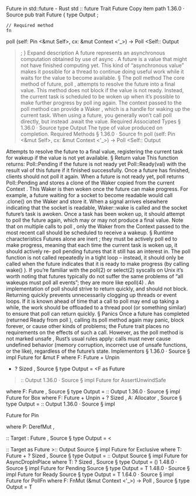 Future in std::future - Rust
std
::
future
Trait
Future
Copy item path
1.36.0
·
Source
pub trait Future {
    type
Output
;

    // Required method
    fn
poll
(self:
Pin
<&mut Self>, cx: &mut
Context
<'_>) ->
Poll
<Self::
Output
>;
}
Expand description
A future represents an asynchronous computation obtained by use of
async
.
A future is a value that might not have finished computing yet. This kind of
“asynchronous value” makes it possible for a thread to continue doing useful
work while it waits for the value to become available.
§
The
poll
method
The core method of future,
poll
,
attempts
to resolve the future into a
final value. This method does not block if the value is not ready. Instead,
the current task is scheduled to be woken up when it’s possible to make
further progress by
poll
ing again. The
context
passed to the
poll
method can provide a
Waker
, which is a handle for waking up the current
task.
When using a future, you generally won’t call
poll
directly, but instead
.await
the value.
Required Associated Types
§
1.36.0
·
Source
type
Output
The type of value produced on completion.
Required Methods
§
1.36.0
·
Source
fn
poll
(self:
Pin
<&mut Self>, cx: &mut
Context
<'_>) ->
Poll
<Self::
Output
>
Attempts to resolve the future to a final value, registering
the current task for wakeup if the value is not yet available.
§
Return value
This function returns:
Poll::Pending
if the future is not ready yet
Poll::Ready(val)
with the result
val
of this future if it
finished successfully.
Once a future has finished, clients should not
poll
it again.
When a future is not ready yet,
poll
returns
Poll::Pending
and
stores a clone of the
Waker
copied from the current
Context
.
This
Waker
is then woken once the future can make progress.
For example, a future waiting for a socket to become
readable would call
.clone()
on the
Waker
and store it.
When a signal arrives elsewhere indicating that the socket is readable,
Waker::wake
is called and the socket future’s task is awoken.
Once a task has been woken up, it should attempt to
poll
the future
again, which may or may not produce a final value.
Note that on multiple calls to
poll
, only the
Waker
from the
Context
passed to the most recent call should be scheduled to
receive a wakeup.
§
Runtime characteristics
Futures alone are
inert
; they must be
actively
poll
ed to make
progress, meaning that each time the current task is woken up, it should
actively re-
poll
pending futures that it still has an interest in.
The
poll
function is not called repeatedly in a tight loop – instead,
it should only be called when the future indicates that it is ready to
make progress (by calling
wake()
). If you’re familiar with the
poll(2)
or
select(2)
syscalls on Unix it’s worth noting that futures
typically do
not
suffer the same problems of “all wakeups must poll
all events”; they are more like
epoll(4)
.
An implementation of
poll
should strive to return quickly, and should
not block. Returning quickly prevents unnecessarily clogging up
threads or event loops. If it is known ahead of time that a call to
poll
may end up taking a while, the work should be offloaded to a
thread pool (or something similar) to ensure that
poll
can return
quickly.
§
Panics
Once a future has completed (returned
Ready
from
poll
), calling its
poll
method again may panic, block forever, or cause other kinds of
problems; the
Future
trait places no requirements on the effects of
such a call. However, as the
poll
method is not marked
unsafe
,
Rust’s usual rules apply: calls must never cause undefined behavior
(memory corruption, incorrect use of
unsafe
functions, or the like),
regardless of the future’s state.
Implementors
§
1.36.0
·
Source
§
impl<F>
Future
for
&mut F
where
    F:
Future
+
Unpin
+ ?
Sized
,
Source
§
type
Output
= <F as
Future
>::
Output
1.36.0
·
Source
§
impl<F>
Future
for
AssertUnwindSafe
<F>
where
    F:
Future
,
Source
§
type
Output
= <F as
Future
>::
Output
1.36.0
·
Source
§
impl<F, A>
Future
for
Box
<F, A>
where
    F:
Future
+
Unpin
+ ?
Sized
,
    A:
Allocator
,
Source
§
type
Output
= <F as
Future
>::
Output
1.36.0
·
Source
§
impl<P>
Future
for
Pin
<P>
where
    P:
DerefMut
,
    <P as
Deref
>::
Target
:
Future
,
Source
§
type
Output
= <<P as
Deref
>::
Target
as
Future
>::
Output
Source
§
impl<T>
Future
for
Exclusive
<T>
where
    T:
Future
+ ?
Sized
,
Source
§
type
Output
= <T as
Future
>::
Output
Source
§
impl<T>
Future
for
AsyncDropInPlace
<T>
where
    T: ?
Sized
,
Source
§
type
Output
=
()
1.48.0
·
Source
§
impl<T>
Future
for
Pending
<T>
Source
§
type
Output
= T
1.48.0
·
Source
§
impl<T>
Future
for
Ready
<T>
Source
§
type
Output
= T
1.64.0
·
Source
§
impl<T, F>
Future
for
PollFn
<F>
where
    F:
FnMut
(&mut
Context
<'_>) ->
Poll
<T>,
Source
§
type
Output
= T